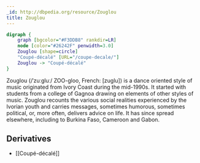 ```yaml
---
_id: http://dbpedia.org/resource/Zouglou
title: Zouglou
---
```


```dot
digraph {
	graph [bgcolor="#F3DDB8" rankdir=LR]
	node [color="#26242F" penwidth=3.0]
	Zouglou [shape=circle]
	"Coupé-décalé" [URL="/coupe-decale/"]
	Zouglou -> "Coupé-décalé"
}
```

Zouglou (/ˈzuːɡluː/ ZOO-gloo, French: [zuɡlu]) is a dance oriented style of music originated from Ivory Coast during the mid-1990s. It started with students from a college of Gagnoa drawing on elements of other styles of music. Zouglou recounts the various social realities experienced by the Ivorian youth and carries messages, sometimes humorous, sometimes political, or, more often, delivers advice on life. It has since spread elsewhere, including to Burkina Faso, Cameroon and Gabon.

## Derivatives
- [[Coupé-décalé]]
